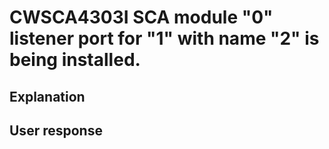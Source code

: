 # CWSCA4303I SCA module "0" listener port for "1" with name "2" is being installed.

## Explanation

## User response